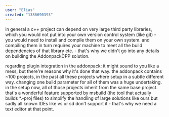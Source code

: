 ```yaml
---
user: "Elias"
created: "1386690393"
---
```


in general a c++ project can depend on very large third party libraries, which you would not put into your own version control system (like git) - you would need to install and compile them on your own system. and compiling them in turn requires your machine to meet all the build dependencies of that library etc. - that's why we didn't go into any details on building the AddonpackCPP solution.

regarding plugin integration in the addonpack:
it might sound to you like a mess, but there're reasons why it's done that way. the addonpack contains ~100 projects, in the past all these projects where setup in a subtle different way. changing one build parameter for all of them was a huge undertaking. in the setup now, all of those projects inherit from the same base project. that's a wonderful feature supported by msbuild (the tool that actually builds *.-proj files) to simplify the handling of large solutions like ours but sadly all known IDEs like vs or sd don't support it - that's why we need a text editor at that point.
